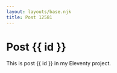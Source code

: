 ```yaml
---
layout: layouts/base.njk
title: Post 12581
---
```


# Post {{ id }}

This is post {{ id }} in my Eleventy project.
